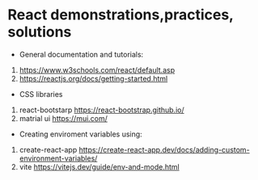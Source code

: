# React demonstrations,practices, solutions

* General documentation and tutorials:
1. https://www.w3schools.com/react/default.asp
2. https://reactjs.org/docs/getting-started.html

* CSS libraries
1. react-bootstarp https://react-bootstrap.github.io/
2. matrial ui https://mui.com/

* Creating enviroment variables using:

1. create-react-app https://create-react-app.dev/docs/adding-custom-environment-variables/
2. vite https://vitejs.dev/guide/env-and-mode.html
